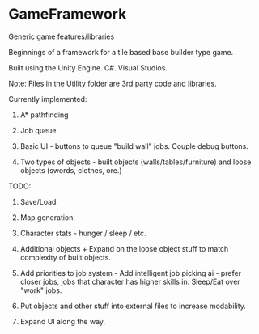 # GameFramework
Generic game features/libraries

Beginnings of a framework for a tile based base builder type game.

Built using the Unity Engine. C#. Visual Studios.

Note: Files in the Utility folder are 3rd party code and libraries.

Currently implemented:

1. A* pathfinding

2. Job queue

3. Basic UI - buttons to queue "build wall" jobs. Couple debug buttons.

4. Two types of objects - built objects (walls/tables/furniture) and loose objects (swords, clothes, ore.)


TODO:

1. Save/Load.

2. Map generation.

3. Character stats - hunger / sleep / etc.

4. Additional objects + Expand on the loose object stuff to match complexity of built objects.

5. Add priorities to job system - Add intelligent job picking ai - prefer closer jobs, jobs that character has higher skills in. Sleep/Eat over "work" jobs.

6. Put objects and other stuff into external files to increase modability.

7. Expand UI along the way.
